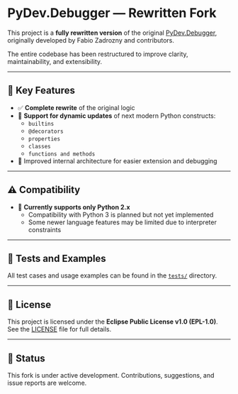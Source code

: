 # PyDev.Debugger — Rewritten Fork

This project is a **fully rewritten version** of the original [PyDev.Debugger](https://github.com/fabioz/PyDev.Debugger), originally developed by Fabio Zadrozny and contributors.

The entire codebase has been restructured to improve clarity, maintainability, and extensibility.

---

## 🔧 Key Features

- ✅ **Complete rewrite** of the original logic
- 🧩 **Support for dynamic updates** of next modern Python constructs:
  - `builtins`
  - `@decorators`
  - `properties`
  - `classes`
  - `functions and methods`
- 🧠 Improved internal architecture for easier extension and debugging

---

## ⚠️ Compatibility

- 🐍 **Currently supports only Python 2.x**
  - Compatibility with Python 3 is planned but not yet implemented
  - Some newer language features may be limited due to interpreter constraints

---

## 🧪 Tests and Examples

All test cases and usage examples can be found in the [`tests/`](./tests) directory.

---

## 📜 License

This project is licensed under the **Eclipse Public License v1.0 (EPL-1.0)**.  
See the [LICENSE](./LICENSE) file for full details.

---

## 📌 Status

This fork is under active development. Contributions, suggestions, and issue reports are welcome.
